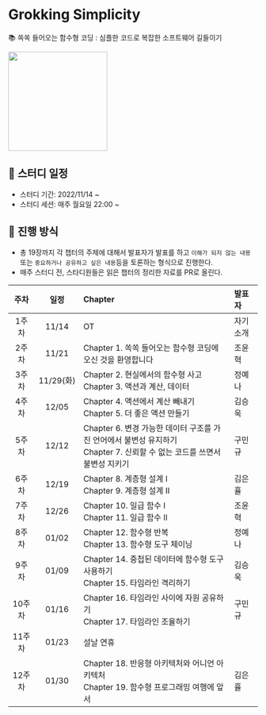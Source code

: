 # Grokking Simplicity

📚 쏙쏙 들어오는 함수형 코딩 : 심플한 코드로 복잡한 소프트웨어 길들이기

<img src="https://user-images.githubusercontent.com/32628358/201672382-2fb053a3-a65f-4713-a1b9-c4cce1ca5dee.png" width=200 />

## 📆 스터디 일정

- 스터디 기간: 2022/11/14 ~ 
- 스터디 세션: 매주 월요일 22:00 ~

## 📜 진행 방식

- 총 19장까지 각 챕터의 주제에 대해서 발표자가 발표를 하고 `이해가 되지 않는 내용` 또는 `중요하거나 공유하고 싶은 내용`등을 토론하는 형식으로 진행한다.
- 매주 스터디 전, 스타디원들은 읽은 챕터의 정리한 자료를 PR로 올린다.

|  주차  |  일정  | Chapter | 발표자 |
|:----:|:----:|:---------------------------------------|:--------------------------------|
| 1주차  | 11/14 | OT | 자기소개 |
| 2주차  | 11/21 | Chapter 1. 쏙쏙 들어오는 함수형 코딩에 오신 것을 환영합니다 | 조윤혁 |
| 3주차  | 11/29(화) | Chapter 2. 현실에서의 함수형 사고<br/>Chapter 3. 액션과 계산, 데이터 | 정예나 |
| 4주차  | 12/05 | Chapter 4. 액션에서 계산 빼내기<br/>Chapter 5. 더 좋은 액션 만들기 | 김승욱 |
| 5주차  | 12/12 | Chapter 6. 변경 가능한 데이터 구조를 가진 언어에서 불변성 유지하기<br/>Chapter 7. 신뢰할 수 없는 코드를 쓰면서 불변성 지키기 | 구민규 |
| 6주차  | 12/19 | Chapter 8. 계층형 설계 I<br/>Chapter 9. 계층형 설계 II | 김은휼 |
| 7주차  | 12/26 | Chapter 10. 일급 함수 I<br/>Chapter 11. 일급 함수 II | 조윤혁 |
| 8주차  | 01/02 | Chapter 12. 함수형 반복<br/>Chapter 13. 함수형 도구 체이닝 | 정예나 |
| 9주차  | 01/09 | Chapter 14. 중첩된 데이터에 함수형 도구 사용하기<br/>Chapter 15. 타임라인 격리하기 | 김승욱 |
| 10주차  | 01/16 | Chapter 16. 타임라인 사이에 자원 공유하기<br/>Chapter 17. 타임라인 조율하기 | 구민규 |
| 11주차  | 01/23 | 설날 연휴 |  |
| 12주차  | 01/30 | Chapter 18. 반응형 아키텍처와 어니언 아키텍처<br/>Chapter 19. 함수형 프로그래밍 여행에 앞서 | 김은휼 |
